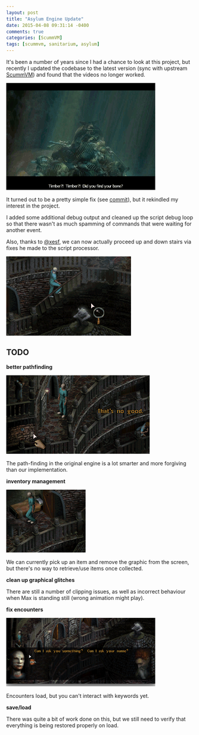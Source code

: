 ```yaml
---
layout: post
title: "Asylum Engine Update"
date: 2015-04-08 09:31:14 -0400
comments: true
categories: [ScummVM]
tags: [scummvm, sanitarium, asylum]
---
```


It's been a number of years since I had a chance to look at this project, but recently I updated the codebase to the latest version (sync with upstream [ScummVM](https://github.com/scummvm/scummvm)) and found that the videos no longer worked.

![](/images/20150408-004.png)

It turned out to be a pretty simple fix (see [commit](https://github.com/alexbevi/scummvm/commit/1ed45a5802a7ab9603aa72f8e18196e980657c23)), but it rekindled my interest in the project.

<!-- more -->

I added some additional debug output and cleaned up the script debug loop so that there wasn't as much spamming of commands that were waiting for another event.

Also, thanks to [@xesf](https://github.com/xesf), we can now actually proceed up and down stairs via fixes he made to the script processor.

![](/images/20150408-003.png)

## TODO

**better pathfinding**

![](/images/20150408-001.png)

The path-finding in the original engine is a lot smarter and more forgiving than our implementation.

**inventory management**

![](/images/20150408-002.png)

We can currently pick up an item and remove the graphic from the screen, but there's no way to retrieve/use items once collected.

**clean up graphical glitches**

There are still a number of clipping issues, as well as incorrect behaviour when Max is standing still (wrong animation might play).

**fix encounters**

![](/images/20150408-005.png)

Encounters load, but you can't interact with keywords yet.

**save/load**

There was quite a bit of work done on this, but we still need to verify that everything is being restored properly on load.